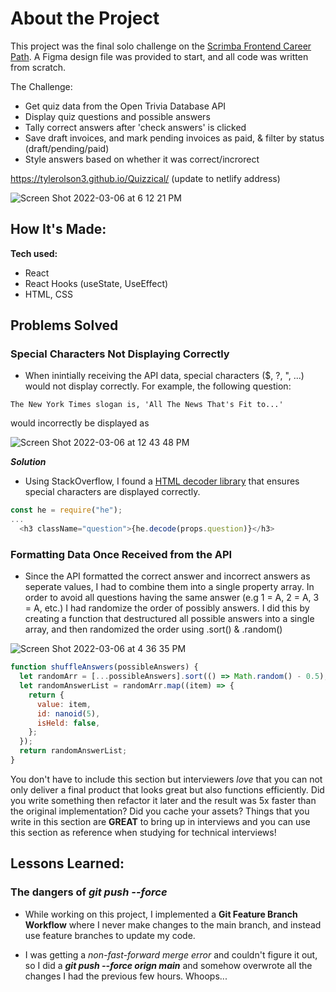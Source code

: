 # About the Project
This project was the final solo challenge on the [Scrimba Frontend Career Path](https://scrimba.com/learn/frontend).  A Figma design file was provided to start, and all code was written from scratch.

The Challenge:

- Get quiz data from the Open Trivia Database API
- Display quiz questions and possible answers
- Tally correct answers after 'check answers' is clicked
- Save draft invoices, and mark pending invoices as paid, & filter by status (draft/pending/paid)
- Style answers based on whether it was correct/incrorect

https://tylerolson3.github.io/Quizzical/ (update to netlify address)

![Screen Shot 2022-03-06 at 6 12 21 PM](https://user-images.githubusercontent.com/67395239/156948516-ff077ba6-18c0-4aa9-8540-49eabbdf46f7.png)


## How It's Made:

**Tech used:** 
- React
- React Hooks (useState, UseEffect)
- HTML, CSS

## Problems Solved

### Special Characters Not Displaying Correctly

- When inintially receiving the API data, special characters ($, ?, ", ...) would not display correctly.  For example, the following question: 

``
The New York Times slogan is, 'All The News That's Fit to...'
``

would incorrectly be displayed as


![Screen Shot 2022-03-06 at 12 43 48 PM](https://user-images.githubusercontent.com/67395239/156948815-b9d77f48-4d84-4778-bdba-f2a46b02c709.png)

***Solution***

- Using StackOverflow, I found a [HTML decoder library](https://github.com/mathiasbynens/he) that ensures special characters are displayed correctly.  

```javascript
const he = require("he");
...
  <h3 className="question">{he.decode(props.question)}</h3>
```


### Formatting Data Once Received from the API

- Since the API formatted the correct answer and incorrect answers as seperate values, I had to combine them into a single property array.  In order to avoid all questions having the same answer (e.g 1 = A, 2 = A, 3 = A, etc.) I had randomize the order of possibly answers.  I did this by creating a function that destructured all possible answers into a single array, and then randomized the order using .sort() & .random()

![Screen Shot 2022-03-06 at 4 36 35 PM](https://user-images.githubusercontent.com/67395239/156949520-668066d4-e459-4974-b8c0-2cf6cee07bbb.png)

```javascript
function shuffleAnswers(possibleAnswers) {
  let randomArr = [...possibleAnswers].sort(() => Math.random() - 0.5);
  let randomAnswerList = randomArr.map((item) => {
    return {
      value: item,
      id: nanoid(5),
      isHeld: false,
    };
  });
  return randomAnswerList;
}
```


You don't have to include this section but interviewers *love* that you can not only deliver a final product that looks great but also functions efficiently. Did you write something then refactor it later and the result was 5x faster than the original implementation? Did you cache your assets? Things that you write in this section are **GREAT** to bring up in interviews and you can use this section as reference when studying for technical interviews!

## Lessons Learned:

### The dangers of *git push --force*

- While working on this project, I implemented a **Git Feature Branch Workflow** where I never make changes to the main branch, and instead use feature branches to update my code.

-  I was getting a *non-fast-forward merge error* and couldn't figure it out, so I did a ***git push --force orign main*** and somehow overwrote all the changes I had the previous few hours.  Whoops...


